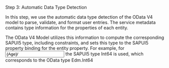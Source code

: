 Step 3: Automatic Data Type Detection

In this step, we use the automatic data type detection of the OData V4 model to parse, validate, and format user entries. The service metadata contains type information for the properties of each entity.

The OData V4 Model utilizes this information to compute the corresponding SAPUI5 type, including constraints, and sets this type to the SAPUI5 property binding for the entity property. For example, for <Input value={Age}/> the SAPUI5 type Int64 is used, which corresponds to the OData type Edm.Int64

